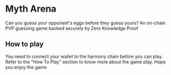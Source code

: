 # Myth Arena

Can you guess your opponent's eggs before they guess yours? An on-chain PVP guessing game backed securely by Zero Knowledge Proof

## How to play

You need to connect your wallet to the harmony chain before you can play. Refer to the "How To Play" section to know more about the game play. Hope you enjoy the game
